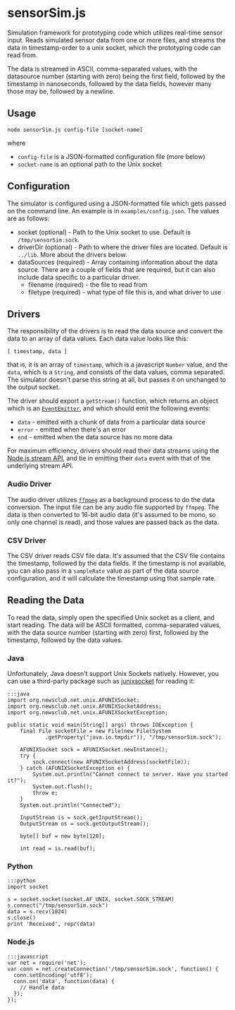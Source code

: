 sensorSim.js
============
Simulation framework for prototyping code which utilizes real-time sensor input. Reads simulated sensor data from one or more
files, and streams the data in timestamp-order to a unix socket, which the prototyping code can read from.

The data is streamed in ASCII, comma-separated values, with the datasource number (starting with zero) being the first field,
followed by the timestamp in nanoseconds, followed by the data fields, however many those may be, followed by a newline.

## Usage
    node sensorSim.js config-file [socket-name]
where

* `config-file` is a JSON-formatted configuration file (more below)
* `socket-name` is an optional path to the Unix socket

## Configuration
The simulator is configured using a JSON-formatted file which gets passed on the command line. An example is in `examples/config.json`. The values
are as follows:

* socket (optional) - Path to the Unix socket to use. Default is `/tmp/sensorSim.sock`.
* driverDir (optional) - Path to where the driver files are located. Default is `../lib`. More about the drivers below.
* dataSources (required) - Array containing information about the data source. There are a couple of fields that are required, but it
can also include data specific to a particular driver.
    * filename (required) - the file to read from
    * filetype (required) - what type of file this is, and what driver to use

## Drivers
The responsibility of the drivers is to read the data source and convert the data to an array of data values. Each data value
looks like this:

`[ timestamp, data ]`

that is, it is an array of `timestamp`, which is a javascript `Number` value, and the `data`, which is a `String`, and consists of the
data values, comma separated. The simulator doesn't parse this string at all, but passes it on unchanged to the output socket.

The driver should export a `getStream()` function, which returns an object which is an
[`EventEmitter`](http://nodejs.org/api/events.html#events_class_events_eventemitter), and which should emit the following events:

* `data` - emitted with a chunk of data from a particular data source
* `error` - emitted when there's an error
* `end` - emitted when the data source has no more data

For maximum efficiency, drivers should read their data streams using the [Node.js stream API](http://nodejs.org/api/stream.html), and tie in emitting their `data`
event with that of the underlying stream API.

### Audio Driver
The audio driver utilizes [`ffmpeg`](http://www.ffmpeg.org/) as a background process to do the data conversion. The input file can be any audio file
supported by `ffmpeg`. The data is then converted to 16-bit audio data (it's assumed to be mono, so only one channel is read), and those values are passed
back as the data.

### CSV Driver
The CSV driver reads CSV file data. It's assumed that the CSV file contains the timestamp, followed by the data fields. If the timestamp is
not available, you can also pass in a `sampleRate` value as part of the data source configuration, and it will calculate the timestamp
using that sample rate.

## Reading the Data
To read the data, simply open the specified Unix socket as a client, and start reading. The data will be ASCII formatted, comma-separated values,
with the data source number (starting with zero) first, followed by the timestamp, followed by the data values.

### Java
Unfortunately, Java doesn't support Unix Sockets natively. However, you can use a third-party package such as [junixsocket](https://code.google.com/p/junixsocket/)
for reading it:

    :::java
    import org.newsclub.net.unix.AFUNIXSocket;
    import org.newsclub.net.unix.AFUNIXSocketAddress;
    import org.newsclub.net.unix.AFUNIXSocketException;

    public static void main(String[] args) throws IOException {
        final File socketFile = new File(new File(System
                .getProperty("java.io.tmpdir")), "/tmp/sensorSim.sock");

        AFUNIXSocket sock = AFUNIXSocket.newInstance();
        try {
            sock.connect(new AFUNIXSocketAddress(socketFile));
        } catch (AFUNIXSocketException e) {
            System.out.println("Cannot connect to server. Have you started it?");
            System.out.flush();
            throw e;
        }
        System.out.println("Connected");

        InputStream is = sock.getInputStream();
        OutputStream os = sock.getOutputStream();

        byte[] buf = new byte[128];

        int read = is.read(buf);

### Python
    :::python
    import socket

    s = socket.socket(socket.AF_UNIX, socket.SOCK_STREAM)
    s.connect("/tmp/sensorSim.sock")
    data = s.recv(1024)
    s.close()
    print 'Received', repr(data)

### Node.js
    :::javascript
    var net = require('net');
    var conn = net.createConnection('/tmp/sensorSim.sock', function() {
      conn.setEncoding('utf8');
      conn.on('data', function(data) {
        // Handle data
      });
    });
